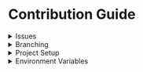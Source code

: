 # Contribution Guide

<details>
  <summary>Issues</summary>
  <ul>
    <li>
      Make sure that there are no duplicate issues by first checking the
      <a
        href="https://github.com/stephin007/Cowin-Vaccine-Availablity-Checker/issues"
        >Issues</a
      >
      tab and that the issue that you've selected hasn't already been assigned or
      being worked on.
    </li>
    <li>
      The title should follow the following pattern:
      <code>[TYPE] &ltshort-description&gt</code>, where <code>TYPE</code> is one
      of <code>feat</code> | <code>fix</code> | <code>docs</code> |
      <code>build</code> | <code>ci/cd</code>
    </li>
    <li>
      Explain, in detail, what the issue is about and if it's a bug, add steps to
      reproduce it.
    </li>
  </ul>
</details>

<details>
  <summary>Branching</summary>
  <ul>
    <li>
      When creating branches, please use the following pattern:
      <code>type/issue-{issue-number}</code> (f.eg.: <code>feat/issue-12</code>,
      <code>fix/issue-87</code>)
    </li>
  </ul>
</details>

<details>
  <summary>Project Setup</summary>
  <ul>
    <li>
      Fork this repo and then clone the forked repo
      (<code>https://github.com/&ltyour-username&gt/Cowin-Vaccine-Availablity-Checker.git</code>)
    </li>
    <li>
      Run either <code>yarn</code> or <code>npm install</code> inside the root
      directory to install all the required dependencies(Please make sure to
      remove duplicate/redundant lockfiles)
    </li>
    <li>
      Scripts
      <ul>
        <li>
          <code>start</code>: Run the app in the development mode. Open
          http://localhost:3000 to view it in the browser. The page will reload
          if you make edits. You will also see any lint errors in the console.
        </li>
        <li>
          <code>build</code>: Builds the app for production to the
          <code>build</code> folder. It correctly bundles React in production
          mode and optimizes the build for the best performance. The build is
          minified and the filenames include the hashes. Your app is ready to be
          deployed! See the section about
          <a href="https://facebook.github.io/create-react-app/docs/deployment"
            >deployment</a
          >
          for more information.
        </li>
        <li>
          <code>eject</code>: <br /><i
            >Note: this is a one-way operation. Once you <code>eject</code>, you
            can’t go back!</i
          ><br />If you aren’t satisfied with the build tool and configuration
          choices, you can `eject` at any time. This command will remove the
          single build dependency from your project. Instead, it will copy all
          the configuration files and the transitive dependencies (webpack,
          Babel, ESLint, etc) right into your project so you have full control
          over them. All of the commands except `eject` will still work, but
          they will point to the copied scripts so you can tweak them. At this
          point you’re on your own. You don’t have to ever use `eject`. The
          curated feature set is suitable for small and middle deployments, and
          you shouldn’t feel obligated to use this feature. However we
          understand that this tool wouldn’t be useful if you couldn’t customize
          it when you are ready for it.
        </li>
        <li><code>test</code>: 
          <ol>
            <li> Start:- Run <i><code>npm test</code></i> from root of the project.</li>
            <li>Update Snapshots:- To Update all failing snapshots run <i><code>npm run test:snap</code></i> from root of the project.</li>
            <li>Test Coverage:- To get the test coverage run <i> <code> npm run test:cover</code></i> from root of the project.</li>
          </ol>
        </li>
      </ul>
    </li>
  </ul>
</details>

<details>
  <summary>Environment Variables</summary>
  <ul>
    <li>
      <strong>REACT_APP_MAPBOX_ACCESS_TOKEN: TO add this token ,  Make sure you dont delete the .env.example but make a copy and paste the it the root directory and rename it to .env and paste your token which you will get as you follow the below steps.</strong>
      <ul>
        <li>
          Create a MapBox account by navigating to
          <a href="https://account.mapbox.com/auth/signup">this link</a>
          <img
            src="https://user-images.githubusercontent.com/66718300/119947085-fc216e80-bfb4-11eb-9d49-322a3343d2b8.png"
            alt="image"
          />
        </li>
        <li>
          After creating and verifying the account, go to
          <a href="https://accoung.mapbox.com">https://accoung.mapbox.com</a>
          and copy the access token
          <img
            src="https://user-images.githubusercontent.com/66718300/119947810-c761e700-bfb5-11eb-8e32-23d1a535894f.png"
            alt="Screenshot from 2021-05-28 13-03-08"
          />
        </li>
      </ul>
    </li>
  </ul>
</details>
